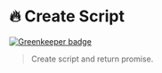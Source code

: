 # 🔥 Create Script

[![Greenkeeper badge](https://badges.greenkeeper.io/rohmanhm/create-script.svg)](https://greenkeeper.io/)

> Create script and return promise.
